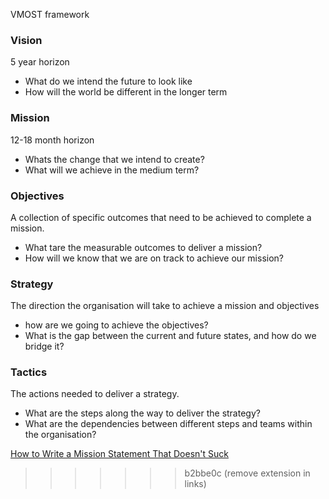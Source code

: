 ---
---
    
VMOST framework     
### **Vision**    
    
5 year horizon    
    
- What do we intend the future to look like    
- How will the world be different in the longer term    
    
### **Mission**    
    
12-18 month horizon    
    
- Whats the change that we intend to create?    
- What will we achieve in the medium term?    
    
### **Objectives**    
    
A collection of specific outcomes that need to be achieved to complete a mission.    
    
- What tare the measurable outcomes to deliver a mission?    
- How will we know that we are on track to achieve our mission?    
    
### **Strategy**    
    
The direction the organisation will take to achieve a mission and objectives    
    
- how are we going to achieve the objectives?    
- What is the gap between the current and future states, and how do we bridge it?    
    
### **Tactics**    
    
The actions needed to deliver a strategy.    
    
- What are the steps along the way to deliver the strategy?    
- What are the dependencies between different steps and teams within the organisation?    
    
[How to Write a Mission Statement That Doesn't Suck](https://www.youtube.com/watch?v=LJhG3HZ7b4o)    
>>>>>>> b2bbe0c (remove extension in links)  
